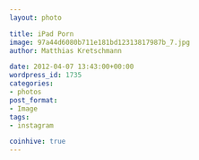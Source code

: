 ```yaml
---
layout: photo

title: iPad Porn
image: 97a44d6080b711e181bd12313817987b_7.jpg
author: Matthias Kretschmann

date: 2012-04-07 13:43:00+00:00
wordpress_id: 1735
categories:
- photos
post_format:
- Image
tags:
- instagram

coinhive: true
---
```



